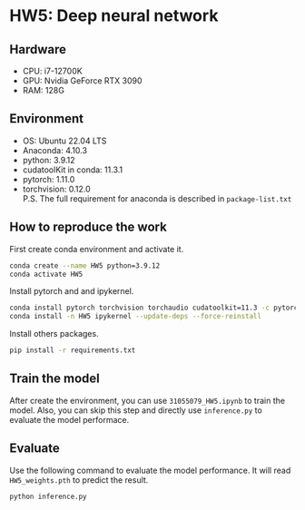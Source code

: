 # HW5: Deep neural network
## Hardware
* CPU: i7-12700K
* GPU: Nvidia GeForce RTX 3090
* RAM: 128G
## Environment
* OS: Ubuntu 22.04 LTS
* Anaconda: 4.10.3
* python: 3.9.12
* cudatoolKit in conda: 11.3.1
* pytorch: 1.11.0
* torchvision: 0.12.0  
P.S. The full requirement for anaconda is described in `package-list.txt`

## How to reproduce the work
First create conda environment and activate it.
```bash
conda create --name HW5 python=3.9.12
conda activate HW5
```
Install pytorch and and ipykernel.
```bash
conda install pytorch torchvision torchaudio cudatoolkit=11.3 -c pytorch
conda install -n HW5 ipykernel --update-deps --force-reinstall
```

Install others packages.
```bash
pip install -r requirements.txt
```

## Train the model
After create the environment, you can use `31055079_HW5.ipynb` to train the model.
Also, you can skip this step and directly use `inference.py` to evaluate the model performace.

## Evaluate
Use the following command to evaluate the model performance. It will read `HW5_weights.pth` to predict the result.
```bash
python inference.py
```
